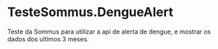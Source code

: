 # TesteSommus.DengueAlert
Teste da Sommus para utilizar a api de alerta de dengue, e mostrar os dados dos ultimos 3 meses.
